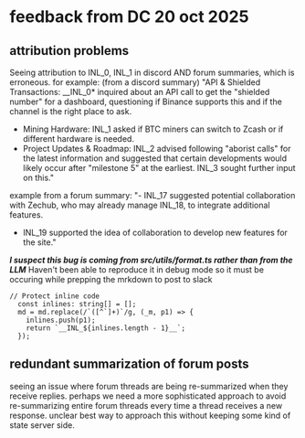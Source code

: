 # feedback from DC 20 oct 2025
## attribution problems
Seeing attribution to INL_0, INL_1 in discord AND forum summaries, which is erroneous.
for example: (from a discord summary)
"API & Shielded Transactions: __INL_0* inquired about an API call to get the "shielded number" for a dashboard, questioning if Binance supports this and if the channel is the right place to ask.
- Mining Hardware: INL_1 asked if BTC miners can switch to Zcash or if different hardware is needed.
- Project Updates & Roadmap: INL_2 advised following "aborist calls" for the latest information and suggested that certain developments would likely occur after "milestone 5" at the earliest. INL_3 sought further input on this."

example from a forum summary:
"-   INL_17 suggested potential collaboration with Zechub, who may already manage INL_18, to integrate additional features.
-   INL_19 supported the idea of collaboration to develop new features for the site."

***I suspect this bug is coming from src/utils/format.ts rather than from the LLM***
Haven't been able to reproduce it in debug mode so it must be occuring while prepping the mrkdown to post to slack
```
// Protect inline code
  const inlines: string[] = [];
  md = md.replace(/`([^`]+)`/g, (_m, p1) => {
    inlines.push(p1);
    return `__INL_${inlines.length - 1}__`;
  });
```

## redundant summarization of forum posts
seeing an issue where forum threads are being re-summarized when they receive replies.  perhaps we need a more sophisticated approach to avoid re-summarizing entire forum threads every time a thread receives a new response.  unclear best way to approach this without keeping some kind of state server side.

